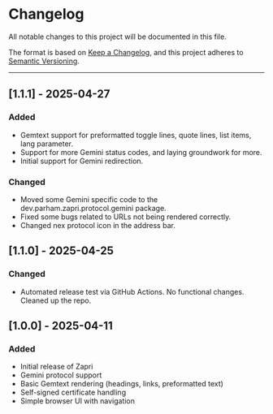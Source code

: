 # Changelog

All notable changes to this project will be documented in this file.

The format is based on [Keep a Changelog](https://keepachangelog.com/en/1.0.0/),
and this project adheres to [Semantic Versioning](https://semver.org/).

---

## [1.1.1] - 2025-04-27
### Added
- Gemtext support for preformatted toggle lines, quote lines, list items, lang parameter.
- Support for more Gemini status codes, and laying groundwork for more.
- Initial support for Gemini redirection.
### Changed
- Moved some Gemini specific code to the dev.parham.zapri.protocol.gemini package.
- Fixed some bugs related to URLs not being rendered correctly.
- Changed nex protocol icon in the address bar.

## [1.1.0] - 2025-04-25
### Changed
- Automated release test via GitHub Actions. No functional changes. Cleaned up the repo.

## [1.0.0] - 2025-04-11
### Added
- Initial release of Zapri
- Gemini protocol support
- Basic Gemtext rendering (headings, links, preformatted text)
- Self-signed certificate handling
- Simple browser UI with navigation
